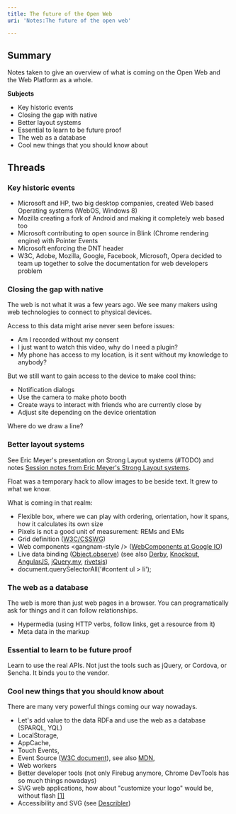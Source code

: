 ```yaml
---
title: The future of the Open Web
uri: 'Notes:The future of the open web'

---
```

## Summary

Notes taken to give an overview of what is coming on the Open Web and the Web Platform as a whole.

**Subjects**

-   Key historic events
-   Closing the gap with native
-   Better layout systems
-   Essential to learn to be future proof
-   The web as a database
-   Cool new things that you should know about

## Threads

### Key historic events

-   Microsoft and HP, two big desktop companies, created Web based Operating systems (WebOS, Windows 8)
-   Mozilla creating a fork of Android and making it completely web based too
-   Microsoft contributing to open source in Blink (Chrome rendering engine) with Pointer Events
-   Microsoft enforcing the DNT header
-   W3C, Adobe, Mozilla, Google, Facebook, Microsoft, Opera decided to team up together to solve the documentation for web developers problem

### Closing the gap with native

The web is not what it was a few years ago. We see many makers using web technologies to connect to physical devices.

Access to this data might arise never seen before issues:

-   Am I recorded without my consent
-   I just want to watch this video, why do I need a plugin?
-   My phone has access to my location, is it sent without my knowledge to anybody?

But we still want to gain access to the device to make cool thins:

-   Notification dialogs
-   Use the camera to make photo booth
-   Create ways to interact with friends who are currently close by
-   Adjust site depending on the device orientation

Where do we draw a line?

### Better layout systems

See Eric Meyer's presentation on Strong Layout systems (\#TODO) and notes [Session notes from Eric Meyer's Strong Layout systems](http://responsive.ly/2013/04/session-notes-for-eric-meyers-strong-layout-systems/).

Float was a temporary hack to allow images to be beside text. It grew to what we know.

What is coming in that realm:

-   Flexible box, where we can play with ordering, orientation, how it spans, how it calculates its own size
-   Pixels is not a good unit of measurement: REMs and EMs
-   Grid definition ([W3C/CSSWG](http://dev.w3.org/csswg/css-grid/))
-   Web components \<gangnam-style /\> ([WebComponents at Google IO](https://www.youtube.com/watch?v=fqULJBBEVQE))
-   Live data binding ([Object.observe](http://wiki.ecmascript.org/doku.php?id=harmony:observe)) (see also [Derby](http://derbyjs.com/), [Knockout](http://knockoutjs.com/documentation/value-binding.html), [AngularJS](http://docs.angularjs.org/guide/dev_guide.templates.databinding), [jQuery.my](http://jquerymy.com/), [rivetsjs](http://rivetsjs.com/))
-   document.querySelectorAll('\#content ul \> li');

### The web as a database

The web is more than just web pages in a browser. You can programatically ask for things and it can follow relationships.

-   Hypermedia (using HTTP verbs, follow links, get a resource from it)
-   Meta data in the markup

### Essential to learn to be future proof

Learn to use the real APIs. Not just the tools such as jQuery, or Cordova, or Sencha. It binds you to the vendor.

### Cool new things that you should know about

There are many very powerful things coming our way nowadays.

-   Let's add value to the data RDFa and use the web as a database (SPARQL, YQL)
-   LocalStorage,
-   AppCache,
-   Touch Events,
-   Event Source ([W3C document](http://www.w3.org/TR/eventsource/)), see also [MDN](https://developer.mozilla.org/en-US/docs/Web/API/EventSource),
-   Web workers
-   Better developer tools (not only Firebug anymore, Chrome DevTools has so much things nowadays)
-   SVG web applications, how about "customize your logo" would be, without flash [[1]](http://www.webplatform.org/logo/#playground)
-   Accessibility and SVG (see [Describler](http://describler.com/))
